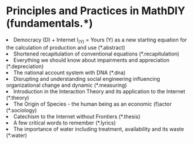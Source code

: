 # Principles and Practices in MathDIY (fundamentals.*)
<li>Democracy (D) + Internet I<sub>(Y)</sub> = Yours (Y) as a new starting equation for the calculation of production and use (*.abstract)</li>
<li>Shortened recapitulation of conventional equations (*.recapitulation)</li>
<li>Everything we should know about impairments and appreciation (*.depreciation)</li>
<li>The national account system with DNA (*.dna)</li>
<li>Disrupting and understanding social engineering influencing organizational change and dynamic (*.measuring)</li>
<li>Introduction in the Interaction Theory and its application to the Internet (*.theory)</li>
<li>The Origin of Species - the human being as an economic (f)actor (*.sociology)</li>
<li>Catechism to the Internet without Frontiers (*.thesis)</li>
<li>A few critical words to remember (*.lyrics)</li>
<li>The importance of water including treatment, availability and its waste (*.water)</li>
